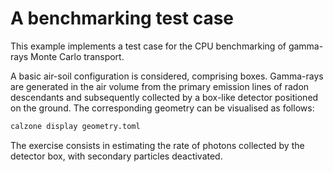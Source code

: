 # A benchmarking test case

This example implements a test case for the CPU benchmarking of gamma-rays Monte
Carlo transport.

A basic air-soil configuration is considered, comprising boxes. Gamma-rays are
generated in the air volume from the primary emission lines of radon descendants
and subsequently collected by a box-like detector positioned on the ground. The
corresponding geometry can be visualised as follows:

```bash
calzone display geometry.toml
```

The exercise consists in estimating the rate of photons collected by the
detector box, with secondary particles deactivated.
